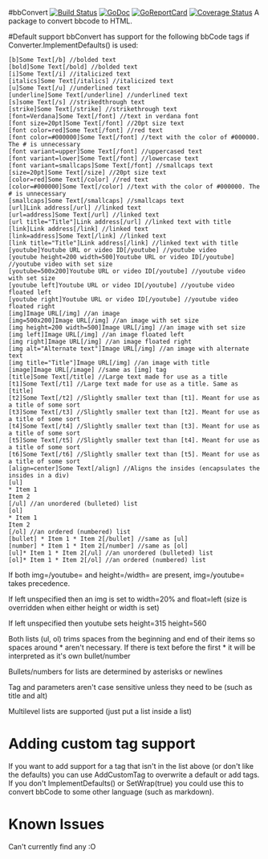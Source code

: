 #bbConvert [![Build Status](https://travis-ci.org/CalebQ42/bbConvert.svg?branch=master)](https://travis-ci.org/CalebQ42/bbConvert) [![GoDoc](https://godoc.org/github.com/CalebQ42/bbConvert?status.svg)](https://godoc.org/github.com/CalebQ42/bbConvert) [![GoReportCard](https://goreportcard.com/badge/github.com/CalebQ42/bbConvert)](https://goreportcard.com/report/github.com/CalebQ42/bbConvert) [![Coverage Status](https://coveralls.io/repos/github/CalebQ42/bbConvert/badge.svg?branch=master)](https://coveralls.io/github/CalebQ42/bbConvert?branch=master)
A package to convert bbcode to HTML.

#Default support
bbConvert has support for the following bbCode tags if Converter.ImplementDefaults() is used:

    [b]Some Text[/b] //bolded text
    [bold]Some Text[/bold] //bolded text
    [i]Some Text[/i] //italicized text
    [italics]Some Text[/italics] //italicized text
    [u]Some Text[/u] //underlined text
    [underline]Some Text[/underline] //underlined text
    [s]some Text[/s] //strikedthrough text
    [strike]Some Text[/strike] //strikethrough text
    [font=Verdana]Some Text[/font] //text in verdana font
    [font size=20pt]Some Text[/font] //20pt size text
    [font color=red]Some Text[/font] //red text
    [font color=#000000]Some Text[/font] //text with the color of #000000. The # is unnecessary
    [font variant=upper]Some Text[/font] //uppercased text
    [font variant=lower]Some Text[/font] //lowercase text
    [font variant=smallcaps]Some Text[/font] //smallcaps text
    [size=20pt]Some Text[/size] //20pt size text
    [color=red]Some Text[/color] //red text
    [color=#000000]Some Text[/color] //text with the color of #000000. The # is unnecessary
    [smallcaps]Some Text[/smallcaps] //smallcaps text
    [url]Link address[/url] //linked text
    [url=address]Some Text[/url] //linked text
    [url title="Title"]Link address[/url] //linked text with title
    [link]Link address[/link] //linked text
    [link=address]Some Text[/link] //linked text
    [link title="Title"]Link address[/link] //linked text with title
    [youtube]Youtube URL or video ID[/youtube] //youtube video
    [youtube height=200 width=500]Youtube URL or video ID[/youtube] //youtube video with set size
    [youtube=500x200]Youtube URL or video ID[/youtube] //youtube video with set size
    [youtube left]Youtube URL or video ID[/youtube] //youtube video floated left
    [youtube right]Youtube URL or video ID[/youtube] //youtube video floated right
    [img]Image URL[/img] //an image
    [img=500x200]Image URL[/img] //an image with set size
    [img height=200 width=500]Image URL[/img] //an image with set size
    [img left]Image URL[/img] //an image floated left
    [img right]Image URL[/img] //an image floated right
    [img alt="Alternate text"]Image URL[/img] //an image with alternate text
    [img title="Title"]Image URL[/img] //an image with title
    [image]Image URL[/image] //same as [img] tag
    [title]Some Text[/title] //Large text made for use as a title
    [t1]Some Text[/t1] //Large text made for use as a title. Same as [title]
    [t2]Some Text[/t2] //Slightly smaller text than [t1]. Meant for use as a title of some sort
    [t3]Some Text[/t3] //Slightly smaller text than [t2]. Meant for use as a title of some sort
    [t4]Some Text[/t4] //Slightly smaller text than [t3]. Meant for use as a title of some sort
    [t5]Some Text[/t5] //Slightly smaller text than [t4]. Meant for use as a title of some sort
    [t6]Some Text[/t6] //Slightly smaller text than [t5]. Meant for use as a title of some sort
    [align=center]Some Text[/align] //Aligns the insides (encapsulates the insides in a div)
    [ul]
    * Item 1
    Item 2
    [/ul] //an unordered (bulleted) list
    [ol]
    * Item 1
    Item 2
    [/ol] //an ordered (numbered) list
    [bullet] * Item 1 * Item 2[/bullet] //same as [ul]
    [number] * Item 1 * Item 2[/number] //same as [ol]
    [ul]* Item 1 * Item 2[/ul] //an unordered (bulleted) list
    [ol]* Item 1 * Item 2[/ol] //an ordered (numbered) list

If both img=/youtube= and height=/width= are present, img=/youtube= takes precedence.

If left unspecified then an img is set to width=20% and float=left (size is overridden when either height or width is set)

If left unspecified then youtube sets height=315 height=560

Both lists (ul, ol) trims spaces from the beginning and end of their items so spaces around * aren't necessary. If there is text before the first * it will be interpreted as it's own bullet/number

Bullets/numbers for lists are determined by asterisks or newlines

Tag and parameters aren't case sensitive unless they need to be (such as title and alt)

Multilevel lists are supported (just put a list inside a list)

# Adding custom tag support  
If you want to add support for a tag that isn't in the list above (or don't like the defaults) you can use AddCustomTag to overwrite a default or add tags. If you don't ImplementDefaults() or SetWrap(true) you could use this to convert bbCode to some other language (such as markdown).

# Known Issues
Can't currently find any :O
